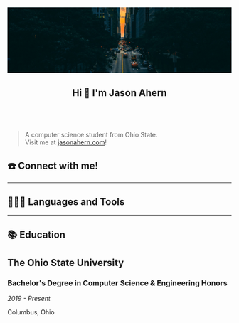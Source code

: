 <body>
  <article id="9e385a99-d7be-40ee-9d30-e7bf74abbfa1" class="page sans">
    <header style="height: 45%; overflow: hidden">
      <img src="test.jpg" style="object-position: center 50%; width: 100%" />
      <h1 class="page-title">Hi 👋 I&#x27;m Jason Ahern</h1>
    </header>
    <div class="page-body">
      <blockquote id="cd3ff000-d21b-4b3d-80fe-86f929609a6e" class="">
        A computer science student from Ohio State.<br />
        Visit me at
        <a href="http://jasonahern.com">jasonahern.com</a>!
      </blockquote>
      <h1 id="0231e5ce-b00b-4c52-bbde-2a8de19a6dcb" class="">
        ☎️ Connect with me!
      </h1>
      <hr id="65ee0130-df99-42b5-8683-28f6ca07dbba" />
      <h1 id="a22ccf43-7b3d-4e62-97cd-4cb716bdfc98" class="">
        👨🏻‍💻 Languages and Tools
      </h1>
      <hr id="d5a72754-87ae-4b09-913c-2142e5f2b594" />
      <h1 id="5c727843-0f84-4078-b9b3-87a9f736aa80" class="">📚 Education</h1>
      <h1 id="8825d793-7602-444b-b7b5-21a762c56e95" class="">
        The Ohio State University
      </h1>
      <h3 id="bbc8150b-9a23-424d-8f2f-f89ca76a7752" class="">
        <strong
          >Bachelor&#x27;s Degree in Computer Science &amp; Engineering
          Honors</strong
        >
      </h3>
      <p id="4acb5c5b-edaa-4adf-9063-c46dd7d6b34b" class="block-color-gray">
        <em>2019 - Present</em>
      </p>
      <p id="7206c69c-beed-4f9c-a002-7563953a9d14" class="">Columbus, Ohio</p>
    </div>
  </article>
</body>
